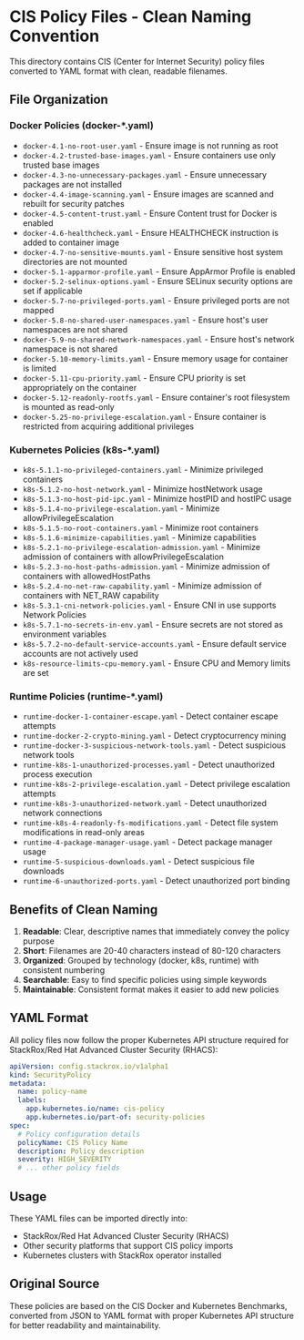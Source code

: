 # CIS Policy Files - Clean Naming Convention

This directory contains CIS (Center for Internet Security) policy files converted to YAML format with clean, readable filenames.

## File Organization

### Docker Policies (docker-*.yaml)
- `docker-4.1-no-root-user.yaml` - Ensure image is not running as root
- `docker-4.2-trusted-base-images.yaml` - Ensure containers use only trusted base images
- `docker-4.3-no-unnecessary-packages.yaml` - Ensure unnecessary packages are not installed
- `docker-4.4-image-scanning.yaml` - Ensure images are scanned and rebuilt for security patches
- `docker-4.5-content-trust.yaml` - Ensure Content trust for Docker is enabled
- `docker-4.6-healthcheck.yaml` - Ensure HEALTHCHECK instruction is added to container image
- `docker-4.7-no-sensitive-mounts.yaml` - Ensure sensitive host system directories are not mounted
- `docker-5.1-apparmor-profile.yaml` - Ensure AppArmor Profile is enabled
- `docker-5.2-selinux-options.yaml` - Ensure SELinux security options are set if applicable
- `docker-5.7-no-privileged-ports.yaml` - Ensure privileged ports are not mapped
- `docker-5.8-no-shared-user-namespaces.yaml` - Ensure host's user namespaces are not shared
- `docker-5.9-no-shared-network-namespaces.yaml` - Ensure host's network namespace is not shared
- `docker-5.10-memory-limits.yaml` - Ensure memory usage for container is limited
- `docker-5.11-cpu-priority.yaml` - Ensure CPU priority is set appropriately on the container
- `docker-5.12-readonly-rootfs.yaml` - Ensure container's root filesystem is mounted as read-only
- `docker-5.25-no-privilege-escalation.yaml` - Ensure container is restricted from acquiring additional privileges

### Kubernetes Policies (k8s-*.yaml)
- `k8s-5.1.1-no-privileged-containers.yaml` - Minimize privileged containers
- `k8s-5.1.2-no-host-network.yaml` - Minimize hostNetwork usage
- `k8s-5.1.3-no-host-pid-ipc.yaml` - Minimize hostPID and hostIPC usage
- `k8s-5.1.4-no-privilege-escalation.yaml` - Minimize allowPrivilegeEscalation
- `k8s-5.1.5-no-root-containers.yaml` - Minimize root containers
- `k8s-5.1.6-minimize-capabilities.yaml` - Minimize capabilities
- `k8s-5.2.1-no-privilege-escalation-admission.yaml` - Minimize admission of containers with allowPrivilegeEscalation
- `k8s-5.2.3-no-host-paths-admission.yaml` - Minimize admission of containers with allowedHostPaths
- `k8s-5.2.4-no-net-raw-capability.yaml` - Minimize admission of containers with NET_RAW capability
- `k8s-5.3.1-cni-network-policies.yaml` - Ensure CNI in use supports Network Policies
- `k8s-5.7.1-no-secrets-in-env.yaml` - Ensure secrets are not stored as environment variables
- `k8s-5.7.2-no-default-service-accounts.yaml` - Ensure default service accounts are not actively used
- `k8s-resource-limits-cpu-memory.yaml` - Ensure CPU and Memory limits are set

### Runtime Policies (runtime-*.yaml)
- `runtime-docker-1-container-escape.yaml` - Detect container escape attempts
- `runtime-docker-2-crypto-mining.yaml` - Detect cryptocurrency mining
- `runtime-docker-3-suspicious-network-tools.yaml` - Detect suspicious network tools
- `runtime-k8s-1-unauthorized-processes.yaml` - Detect unauthorized process execution
- `runtime-k8s-2-privilege-escalation.yaml` - Detect privilege escalation attempts
- `runtime-k8s-3-unauthorized-network.yaml` - Detect unauthorized network connections
- `runtime-k8s-4-readonly-fs-modifications.yaml` - Detect file system modifications in read-only areas
- `runtime-4-package-manager-usage.yaml` - Detect package manager usage
- `runtime-5-suspicious-downloads.yaml` - Detect suspicious file downloads
- `runtime-6-unauthorized-ports.yaml` - Detect unauthorized port binding

## Benefits of Clean Naming

1. **Readable**: Clear, descriptive names that immediately convey the policy purpose
2. **Short**: Filenames are 20-40 characters instead of 80-120 characters
3. **Organized**: Grouped by technology (docker, k8s, runtime) with consistent numbering
4. **Searchable**: Easy to find specific policies using simple keywords
5. **Maintainable**: Consistent format makes it easier to add new policies

## YAML Format

All policy files now follow the proper Kubernetes API structure required for StackRox/Red Hat Advanced Cluster Security (RHACS):

```yaml
apiVersion: config.stackrox.io/v1alpha1
kind: SecurityPolicy
metadata:
  name: policy-name
  labels:
    app.kubernetes.io/name: cis-policy
    app.kubernetes.io/part-of: security-policies
spec:
  # Policy configuration details
  policyName: CIS Policy Name
  description: Policy description
  severity: HIGH_SEVERITY
  # ... other policy fields
```

## Usage

These YAML files can be imported directly into:
- StackRox/Red Hat Advanced Cluster Security (RHACS)
- Other security platforms that support CIS policy imports
- Kubernetes clusters with StackRox operator installed

## Original Source

These policies are based on the CIS Docker and Kubernetes Benchmarks, converted from JSON to YAML format with proper Kubernetes API structure for better readability and maintainability.
